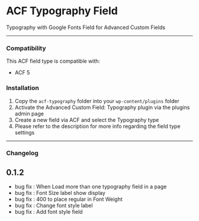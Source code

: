 # ACF Typography Field

Typography with Google Fonts Field for Advanced Custom Fields

-----------------------

### Compatibility

This ACF field type is compatible with:
* ACF 5

### Installation

1. Copy the `acf-typography` folder into your `wp-content/plugins` folder
2. Activate the Advanced Custom Field: Typography plugin via the plugins admin page
3. Create a new field via ACF and select the Typography type
4. Please refer to the description for more info regarding the field type settings

-----------------------

### Changelog

## 0.1.2
* bug fix : When Load more than one typography field in a page
* bug fix : Font Size label show display
* bug fix : 400 to place regular in Font Weight
* bug fix : Change font style label
* bug fix : Add font style field
